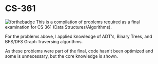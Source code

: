 # CS-361
[![forthebadge](https://forthebadge.com/images/badges/made-with-c-plus-plus.svg)](https://forthebadge.com)
This is a compilation of problems required as a final examination for CS 361 (Data Structures/Algorithms).

For the problems above, I applied knowledge of ADT's, Binary Trees, and BFS/DFS Graph Traversing algorithms.

As these problems were part of the final, code hasn't been optimized and some is unnecessary, but the core knowledge is shown.
